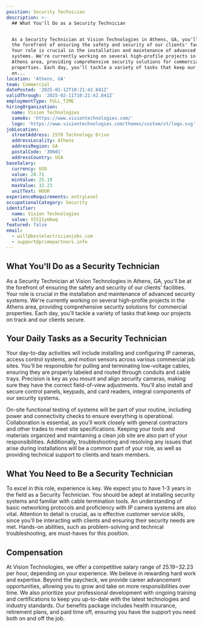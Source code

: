 ```yaml
---
position: Security Technician
description: >-
  ## What You'll Do as a Security Technician


  As a Security Technician at Vision Technologies in Athens, GA, you'll be at
  the forefront of ensuring the safety and security of our clients' facilities.
  Your role is crucial in the installation and maintenance of advanced security
  systems. We're currently working on several high-profile projects in the
  Athens area, providing comprehensive security solutions for commercial
  properties. Each day, you'll tackle a variety of tasks that keep our projects
  on...
location: 'Athens, GA'
team: Commercial
datePosted: '2025-01-12T10:21:42.841Z'
validThrough: '2025-02-11T10:21:42.841Z'
employmentType: FULL_TIME
hiringOrganization:
  name: Vision Technologies
  sameAs: 'https://www.visiontechnologies.com/'
  logo: 'https://www.visiontechnologies.com/themes/custom/vt/logo.svg'
jobLocation:
  streetAddress: 2570 Technology Drive
  addressLocality: Athens
  addressRegion: GA
  postalCode: '30601'
  addressCountry: USA
baseSalary:
  currency: USD
  value: 28.71
  minValue: 25.19
  maxValue: 32.23
  unitText: HOUR
experienceRequirements: entryLevel
occupationalCategory: Security
identifier:
  name: Vision Technologies
  value: VISI1ymkwq
featured: false
email:
  - will@bestelectricianjobs.com
  - support@primepartners.info
---
```




## What You'll Do as a Security Technician

As a Security Technician at Vision Technologies in Athens, GA, you'll be at the forefront of ensuring the safety and security of our clients' facilities. Your role is crucial in the installation and maintenance of advanced security systems. We're currently working on several high-profile projects in the Athens area, providing comprehensive security solutions for commercial properties. Each day, you'll tackle a variety of tasks that keep our projects on track and our clients secure.

## Your Daily Tasks as a Security Technician

Your day-to-day activities will include installing and configuring IP cameras, access control systems, and motion sensors across various commercial job sites. You'll be responsible for pulling and terminating low-voltage cables, ensuring they are properly labeled and routed through conduits and cable trays. Precision is key as you mount and align security cameras, making sure they have the correct field-of-view adjustments. You'll also install and secure control panels, keypads, and card readers, integral components of our security systems.

On-site functional testing of systems will be part of your routine, including power and connectivity checks to ensure everything is operational. Collaboration is essential, as you'll work closely with general contractors and other trades to meet site specifications. Keeping your tools and materials organized and maintaining a clean job site are also part of your responsibilities. Additionally, troubleshooting and resolving any issues that arise during installations will be a common part of your role, as well as providing technical support to clients and team members.

## What You Need to Be a Security Technician

To excel in this role, experience is key. We expect you to have 1-3 years in the field as a Security Technician. You should be adept at installing security systems and familiar with cable termination tools. An understanding of basic networking protocols and proficiency with IP camera systems are also vital. Attention to detail is crucial, as is effective customer service skills, since you'll be interacting with clients and ensuring their security needs are met. Hands-on abilities, such as problem-solving and technical troubleshooting, are must-haves for this position.

## Compensation

At Vision Technologies, we offer a competitive salary range of $25.19-$32.23 per hour, depending on your experience. We believe in rewarding hard work and expertise. Beyond the paycheck, we provide career advancement opportunities, allowing you to grow and take on more responsibilities over time. We also prioritize your professional development with ongoing training and certifications to keep you up-to-date with the latest technologies and industry standards. Our benefits package includes health insurance, retirement plans, and paid time off, ensuring you have the support you need both on and off the job.